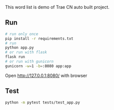 This word list is demo of Trae CN auto built project.

## Run
```bash
# run only once
pip install -r requirements.txt
# run
python app.py
# or run with flask
flask run
# or run with gunicorn
gunicorn -w=1 -b=:8080 app:app
```
Open http://127.0.0.1:8080/ with browser

## Test
```bash
python -m pytest tests/test_app.py
```
